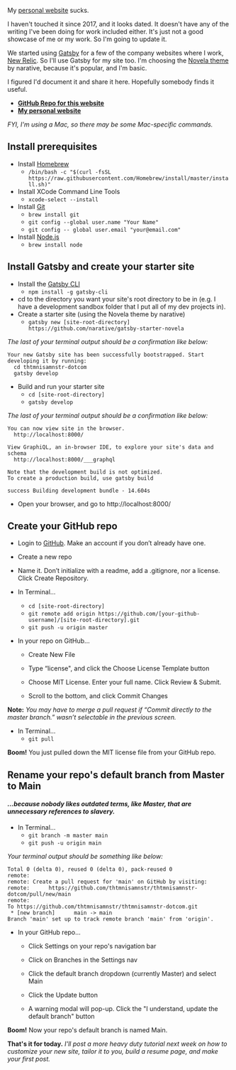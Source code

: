 My [personal website](https://thtmnisamnstr.com) sucks.

I haven't touched it since 2017, and it looks dated. It doesn't have any of the writing I've been doing for work included either. It's just not a good showcase of me or my work. So I'm going to update it.

We started using [Gatsby](https://www.gatsbyjs.org) for a few of the company websites where I work, [New Relic](https://newrelic.com). So I'll use Gatsby for my site too. I'm choosing the [Novela theme](https://github.com/narative/gatsby-theme-novela) by narative, because it's popular, and I'm basic.

I figured I'd document it and share it here. Hopefully somebody finds it useful.

* **[GitHub Repo for this website](https://github.com/thtmnisamnstr/thtmnisamnstr-dotcom)**
* **[My personal website](https://thtmnisamnstr.com)**

*FYI, I'm using a Mac, so there may be some Mac-specific commands.*

## Install prerequisites
* Install [Homebrew](https://brew.sh/)
  * `/bin/bash -c "$(curl -fsSL https://raw.githubusercontent.com/Homebrew/install/master/install.sh)"`
* Install XCode Command Line Tools
  * `xcode-select --install`
* Install [Git](https://git-scm.com/)
  * `brew install git`
  * `git config --global user.name "Your Name"`
  * `git config -- global user.email "your@email.com"`
* Install [Node.js](https://nodejs.org/)
  * `brew install node`

## Install Gatsby and create your starter site
* Install the [Gatsby CLI](https://www.gatsbyjs.org/docs/gatsby-cli/)
  * `npm install -g gatsby-cli`
* cd to the directory you want your site's root directory to be in (e.g. I have a development sandbox folder that I put all of my dev projects in).
* Create a starter site (using the Novela theme by narative)
  * `gatsby new [site-root-directory] https://github.com/narative/gatsby-starter-novela`

*The last of your terminal output should be a confirmation like below:*

```
Your new Gatsby site has been successfully bootstrapped. Start developing it by running:
  cd thtmnisamnstr-dotcom
  gatsby develop
```

* Build and run your starter site
  * `cd [site-root-directory]`
  * `gatsby develop`

*The last of your terminal output should be a confirmation like below:*

```
You can now view site in the browser.
  http://localhost:8000/

View GraphiQL, an in-browser IDE, to explore your site's data and schema⠀
  http://localhost:8000/___graphql⠀

Note that the development build is not optimized.
To create a production build, use gatsby build

success Building development bundle - 14.604s
```

* Open your browser, and go to http://localhost:8000/

## Create your GitHub repo
* Login to [GitHub](https://github.com). Make an account if you don’t already have one.
* Create a new repo

* Name it. Don’t initialize with a readme, add a .gitignore, nor a license. Click Create Repository.

* In Terminal...
  * `cd [site-root-directory]`
  * `git remote add origin https://github.com/[your-github-username]/[site-root-directory].git`
  * `git push -u origin master`
* In your repo on GitHub...
  * Create New File

  * Type “license", and click the Choose License Template button

  * Choose MIT License. Enter your full name. Click Review & Submit.

  * Scroll to the bottom, and click Commit Changes

**Note:** *You may have to merge a pull request if “Commit directly to the master branch.” wasn’t selectable in the previous screen.*

* In Terminal...
  * `git pull`

**Boom!**
You just pulled down the MIT license file from your GitHub repo.

## Rename your repo's default branch from Master to Main
#### *...because nobody likes outdated terms, like Master, that are unnecessary references to slavery.*
* In Terminal...
  * `git branch -m master main`
  * `git push -u origin main`

*Your terminal output should be something like below:*

```
Total 0 (delta 0), reused 0 (delta 0), pack-reused 0
remote: 
remote: Create a pull request for 'main' on GitHub by visiting:
remote:      https://github.com/thtmnisamnstr/thtmnisamnstr-dotcom/pull/new/main
remote: 
To https://github.com/thtmnisamnstr/thtmnisamnstr-dotcom.git
 * [new branch]      main -> main
Branch 'main' set up to track remote branch 'main' from 'origin'.
```

* In your GitHub repo...
  * Click Settings on your repo's navigation bar

  * Click on Branches in the Settings nav

  * Click the default branch dropdown (currently Master) and select Main

  * Click the Update button

  * A warning modal will pop-up. Click the "I understand, update the default branch" button

**Boom!**
Now your repo's default branch is named Main.

**That's it for today.**
*I'll post a more heavy duty tutorial next week on how to customize your new site, tailor it to you, build a resume page, and make your first post.*
